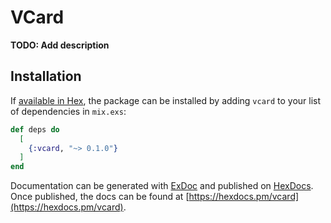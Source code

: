 # VCard

**TODO: Add description**

## Installation

If [available in Hex](https://hex.pm/docs/publish), the package can be installed
by adding `vcard` to your list of dependencies in `mix.exs`:

```elixir
def deps do
  [
    {:vcard, "~> 0.1.0"}
  ]
end
```

Documentation can be generated with [ExDoc](https://github.com/elixir-lang/ex_doc)
and published on [HexDocs](https://hexdocs.pm). Once published, the docs can
be found at [https://hexdocs.pm/vcard](https://hexdocs.pm/vcard).

